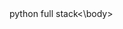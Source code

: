 <DOCTYPE html>
   <html> 
     <head>
        <title>
        welcome to python
       </title> 
     </head>
     <body>python full stack<\body>
      </html>
